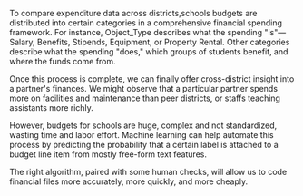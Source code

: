 To compare expenditure data across districts,schools budgets are distributed into certain categories in a comprehensive financial spending framework. For instance, Object_Type describes what the spending "is"—Salary, Benefits, Stipends, Equipment, or Property Rental. Other categories describe what the spending "does," which groups of students benefit, and where the funds come from.

Once this process is complete, we can finally offer cross-district insight into a partner's finances. We might observe that a particular partner spends more on facilities and maintenance than peer districts, or staffs teaching assistants more richly.

However, budgets for schools are huge, complex and not standardized, wasting time and labor effort. Machine learning can help automate this process by predicting the probability that a certain label is attached to a budget line item from mostly free-form text features.

The right algorithm, paired with some human checks, will allow us to code financial files more accurately, more quickly, and more cheaply.
